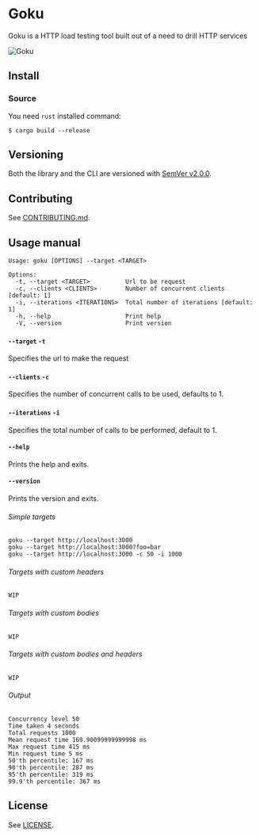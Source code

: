 # Goku 

Goku is a HTTP load testing tool built out of a need to drill HTTP services

![Goku](https://static1.cbrimages.com/wordpress/wp-content/uploads/2020/01/Goku-Kamehameha-2-1-Cropped-1.jpg?q=50&fit=contain&w=1140&h=&dpr=1.5)

## Install

### Source

You need `rust` installed 
command:

```shell
$ cargo build --release
```

## Versioning

Both the library and the CLI are versioned with [SemVer v2.0.0](https://semver.org/spec/v2.0.0.html).

## Contributing

See [CONTRIBUTING.md](.github/CONTRIBUTING.md).

## Usage manual

```console
Usage: goku [OPTIONS] --target <TARGET>

Options:
  -t, --target <TARGET>          Url to be request
  -c, --clients <CLIENTS>        Number of concurrent clients [default: 1]
  -i, --iterations <ITERATIONS>  Total number of iterations [default: 1]
  -h, --help                     Print help
  -V, --version                  Print version

```

#### `--target` `-t`
Specifies the url to make the request

#### `--clients` `-c`
Specifies the number of concurrent calls to be used, defaults to 1.


#### `--iterations` `-i`
Specifies the total number of calls to be performed, default to 1.


#### `--help`
Prints the help and exits.

#### `--version`
Prints the version and exits.

###### Simple targets

```
goku --target http://localhost:3000
goku --target http://localhost:3000?foo=bar
goku --target http://localhost:3000 -c 50 -i 1000
```

###### Targets with custom headers

```
WIP
```

###### Targets with custom bodies

```
WIP
```

###### Targets with custom bodies and headers

```
WIP
```
###### Output
```
Concurrency level 50
Time taken 4 seconds
Total requests 1000
Mean request time 169.90099999999998 ms
Max request time 415 ms
Min request time 5 ms
50'th percentile: 167 ms
90'th percentile: 287 ms
95'th percentile: 319 ms
99.9'th percentile: 367 ms
```

## License

See [LICENSE](LICENSE).

